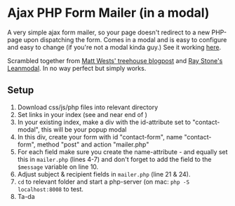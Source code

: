# Ajax PHP Form Mailer (in a modal)
A very simple ajax form mailer, so your page doesn't redirect to a new PHP-page upon dispatching the form. Comes in a modal and is easy to configure and easy to change (if you're not a modal kinda guy.) See it working <a href="http://www.github.gpjones.org/ajax-php-form-mailer/" target="_blank">here</a>.

Scrambled together from <a href="http://blog.teamtreehouse.com/create-ajax-contact-form" target="_blank">Matt Wests' treehouse blogpost</a> and <a href="http://leanmodal.finelysliced.com.au/" target="_blank">Ray Stone's Leanmodal</a>. In no way perfect but simply works.

## Setup
1. Download css/js/php files into relevant directory
2. Set links in your index (see <head> and near end of <body>)
3. In your existing index, make a div with the id-attribute set to "contact-modal", this will be your popup modal
4. In this div, create your form with id "contact-form", name "contact-form", method "post" and action "mailer.php"
5. For each field make sure you create the name-attribute - and equally set this in `mailer.php` (lines 4-7) and don't forget to add the field to the `$message` variable on line 10.
6. Adjust subject & recipient fields in `mailer.php` (line 21 & 24). 
7. `cd` to relevant folder and start a php-server (on mac: `php -S localhost:8008` to test.
8. Ta-da